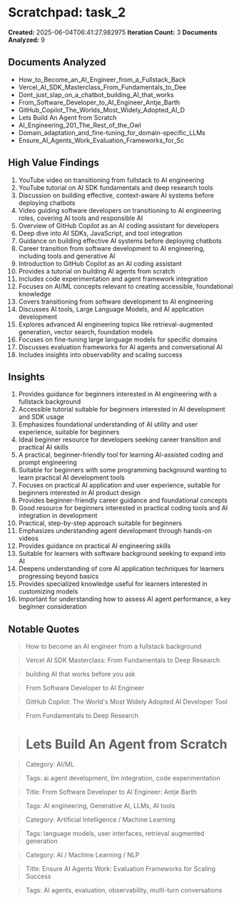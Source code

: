 # Scratchpad: task_2

**Created:** 2025-06-04T06:41:27.982975
**Iteration Count:** 3
**Documents Analyzed:** 9

## Documents Analyzed
- How_to_Become_an_AI_Engineer_from_a_Fullstack_Back
- Vercel_AI_SDK_Masterclass_From_Fundamentals_to_Dee
- Dont_just_slap_on_a_chatbot_building_AI_that_works
- From_Software_Developer_to_AI_Engineer_Antje_Barth
- GitHub_Copilot_The_Worlds_Most_Widely_Adopted_AI_D
- Lets Build An Agent from Scratch
- AI_Engineering_201_The_Rest_of_the_Owl
- Domain_adaptation_and_fine-tuning_for_domain-specific_LLMs
- Ensure_AI_Agents_Work_Evaluation_Frameworks_for_Sc

## High Value Findings
1. YouTube video on transitioning from fullstack to AI engineering
2. YouTube tutorial on AI SDK fundamentals and deep research tools
3. Discussion on building effective, context-aware AI systems before deploying chatbots
4. Video guiding software developers on transitioning to AI engineering roles, covering AI tools and responsible AI
5. Overview of GitHub Copilot as an AI coding assistant for developers
6. Deep dive into AI SDKs, JavaScript, and tool integration
7. Guidance on building effective AI systems before deploying chatbots
8. Career transition from software development to AI engineering, including tools and generative AI
9. Introduction to GitHub Copilot as an AI coding assistant
10. Provides a tutorial on building AI agents from scratch
11. Includes code experimentation and agent framework integration
12. Focuses on AI/ML concepts relevant to creating accessible, foundational knowledge
13. Covers transitioning from software development to AI engineering
14. Discusses AI tools, Large Language Models, and AI application development
15. Explores advanced AI engineering topics like retrieval-augmented generation, vector search, foundation models
16. Focuses on fine-tuning large language models for specific domains
17. Discusses evaluation frameworks for AI agents and conversational AI
18. Includes insights into observability and scaling success

## Insights
1. Provides guidance for beginners interested in AI engineering with a fullstack background
2. Accessible tutorial suitable for beginners interested in AI development and SDK usage
3. Emphasizes foundational understanding of AI utility and user experience, suitable for beginners
4. Ideal beginner resource for developers seeking career transition and practical AI skills
5. A practical, beginner-friendly tool for learning AI-assisted coding and prompt engineering
6. Suitable for beginners with some programming background wanting to learn practical AI development tools
7. Focuses on practical AI application and user experience, suitable for beginners interested in AI product design
8. Provides beginner-friendly career guidance and foundational concepts
9. Good resource for beginners interested in practical coding tools and AI integration in development
10. Practical, step-by-step approach suitable for beginners
11. Emphasizes understanding agent development through hands-on videos
12. Provides guidance on practical AI engineering skills
13. Suitable for learners with software background seeking to expand into AI
14. Deepens understanding of core AI application techniques for learners progressing beyond basics
15. Provides specialized knowledge useful for learners interested in customizing models
16. Important for understanding how to assess AI agent performance, a key beginner consideration

## Notable Quotes
> How to become an AI engineer from a fullstack background

> Vercel AI SDK Masterclass: From Fundamentals to Deep Research

> building AI that works before you ask

> From Software Developer to AI Engineer

> GitHub Copilot: The World's Most Widely Adopted AI Developer Tool

> From Fundamentals to Deep Research

> # Lets Build An Agent from Scratch

> Category: AI/ML

> Tags: ai agent development, llm integration, code experimentation

> Title: From Software Developer to AI Engineer: Antje Barth

> Tags: AI engineering, Generative AI, LLMs, AI tools

> Category: Artificial Intelligence / Machine Learning

> Tags: language models, user interfaces, retrieval augmented generation

> Category: AI / Machine Learning / NLP

> Title: Ensure AI Agents Work: Evaluation Frameworks for Scaling Success

> Tags: AI agents, evaluation, observability, multi-turn conversations
